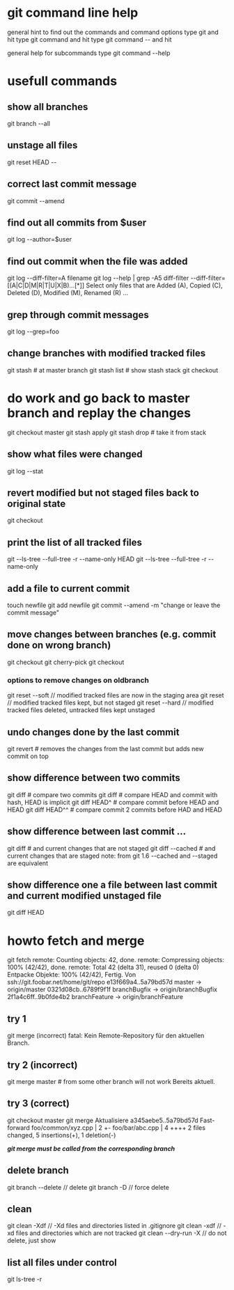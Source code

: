 # git command line help
general hint to find out the commands and command options 
    type git and hit <TAB><TAB>
    type git command and hit <TAB><TAB>
    type git command -- and hit <TAB><TAB>

general help for subcommands
    type git command --help

# usefull commands

## show all branches
git branch --all

## unstage all files
git reset HEAD --

## correct last commit message
git commit --amend

## find out all commits from $user
git log --author=$user

## find out commit when the file was added
git log --diff-filter=A filename
    git log --help | grep -A5 diff-filter
    --diff-filter=[(A|C|D|M|R|T|U|X|B)…[*]]
    Select only files that are Added (A), Copied (C), Deleted (D), Modified (M), Renamed (R) ...

## grep through commit messages
git log --grep=foo

## change branches with modified tracked files
git stash       # at master branch
git stash list  # show stash stack
git checkout <otherbranch>
# do work and go back to master branch and replay the changes
git checkout master
git stash apply
git stash drop  # take it from stack

## show what files were changed
git log --stat

## revert modified but not staged files back to original state
git checkout <file>

## print the list of all tracked files
git --ls-tree --full-tree -r --name-only HEAD
git --ls-tree --full-tree -r --name-only <hash>

## add a file to current commit
touch newfile
git add newfile
git commit --amend -m "change or leave the commit message"

## move changes between branches (e.g. commit done on wrong branch)
git checkout <newbranch>
git cherry-pick <hash>
git checkout <oldbranch>

### options to remove changes on oldbranch
git reset --soft    // modified tracked files are now in the staging area
git reset           // modified tracked files kept, but not staged
git reset --hard    // modified tracked files deleted, untracked files kept unstaged

## undo changes done by the last commit
git revert      # removes the changes from the last commit but adds new commit on top

## show difference between two commits
git diff <hash1> <hash2>    # compare two commits
git diff <hash>             # compare HEAD and commit with hash, HEAD is implicit
git diff HEAD^              # compare commit before HEAD and HEAD
git diff HEAD^^             # compare commit 2 commits before HAD and HEAD

## show difference between last commit ...
git diff            # and current changes that are not staged
git diff --cached   # and current changes that are staged
note: from git 1.6 --cached and --staged are equivalent

## show difference one a file between last commit and current modified unstaged file
git diff HEAD <file>

# howto fetch and merge
git fetch
remote: Counting objects: 42, done.
remote: Compressing objects: 100% (42/42), done.
remote: Total 42 (delta 31), reused 0 (delta 0)
Entpacke Objekte: 100% (42/42), Fertig.
Von ssh://git.foobar.net/home/git/repo
   e13f669a4..5a79bd57d  master        -> origin/master
   0321d08cb..6789f9f1f  branchBugfix -> origin/branchBugfix
   2f1a4c6ff..9b0fde4b2  branchFeature  -> origin/branchFeature


## try 1
git merge (incorrect)
fatal: Kein Remote-Repository für den aktuellen Branch.

## try 2 (incorrect)
git merge master    # from some other branch will not work
Bereits aktuell.

## try 3 (correct)
git checkout master
git merge
Aktualisiere a345aebe5..5a79bd57d
Fast-forward
 foo/common/xyz.cpp     | 2 +-
 foo/bar/abc.cpp | 4 ++++
 2 files changed, 5 insertions(+), 1 deletion(-)

***git merge must be called from the corresponding branch***

## delete branch
git branch --delete <name>  // delete
git branch -D <name>        // force delete

## clean
git clean -Xdf  // -Xd files and directories listed in .gitignore
git clean -xdf  // -xd files and directories which are not tracked
git clean --dry-run -X  // do not delete, just show

## list all files under control
git ls-tree -r <branch>


